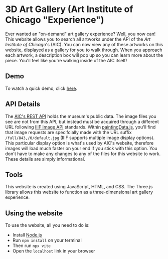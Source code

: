 3D Art Gallery (Art Institute of Chicago "Experience")
==============

Ever wanted an "on-demand" art gallery experience? Well, you now can! This website allows
you to search all artworks under the API of the _Art Institute of Chicago_'s (AIC). You can now
view any of these artworks on this website, displayed as a gallery for you to walk through.
When you approach each artwork, a description box will pop up so you can learn more about the piece. 
You'll feel like you're walking inside of the AIC itself!

## Demo
To watch a quick demo, click [here].

## API Details
The [AIC's REST API] holds the museum's public data. The image files you see are not from this API, but
instead must be acquired through a different URL following [IIIF Image API] standards. Within [paintingData.js], 
you'll find that image requests are specifcially made with the URL suffix `/full/843,/0/default.jpg` (IIIF supports 
multiple image display options). This particular display option is what's used by AIC's website, therefore 
images will load much faster on your end if you stick with this option. You don't have to make any changes to any of the files
for this website to work. These details are simply informational.

## Tools
This website is created using JavaScript, HTML, and CSS. 
The Three.js library allows this website to function as a three-dimensional art gallery experience. 

## Using the website
To use the website, all you need to do is:
  * Install [Node.js]
  * Run `npm install` on your terminal
  * Then run `npx vite`
  * Open the `localhost` link in your browser

[here]: https://drive.google.com/file/d/1pjongfAoSrFIB_XtTA_hxK6wNA9FfanO/view
[Node.js]: https://nodejs.org
[AIC's REST API]: https://api.artic.edu/docs/#introduction
[IIIF Image API]: https://iiif.io/api/image/2.0/
[paintingData.js]: https://github.com/Shogun486/3D_Art_Gallery/blob/main/modules/paintingData.js


